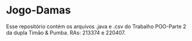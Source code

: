 # Jogo-Damas
Esse repositório contém os arquivos .java e .csv do Trabalho POO-Parte 2 da dupla Timão & Pumba. RAs: 213374 e 220407.

